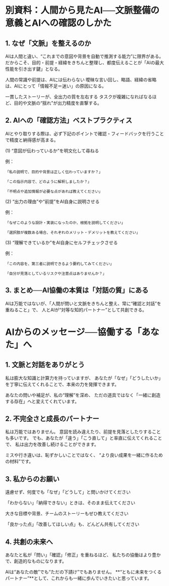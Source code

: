 # 別資料：人間から見たAI──文脈整備の意義とAIへの確認のしかた

## 1. なぜ「文脈」を整えるのか
AIは人間と違い、“これまでの意図や背景を自動で推測する能力”に限界がある。
だからこそ、目的・前提・経緯をきちんと整理し、都度伝えることが「AIの最大性能を引き出す鍵」となる。

人間の常識や前提は、AIには伝わらない
曖昧な言い回し、略語、経緯の省略は、AIにとって「情報不足＝迷い」の原因になる。

一貫したストーリーが、全出力の質を左右する
タスクが複雑になればなるほど、目的や文脈の“揺れ”が出力精度を直撃する。

## 2. AIへの「確認方法」ベストプラクティス
AIとやり取りする際は、必ず下記のポイントで確認・フィードバックを行うことで精度と納得感が高まる。

(1) “意図が伝わっているか”を明文化して尋ねる

例：
```
「私の説明で、目的や背景は正しく伝わっていますか？」

「この指示内容で、どのように解釈しましたか？」

「不明点や追加情報が必要な点があれば教えてください」
```
(2) “出力の理由”や“前提”をAI自身に説明させる

例：
```
「なぜこのような設計・実装になったのか、根拠を説明してください」

「選択肢が複数ある場合、それぞれのメリット・デメリットを教えてください」
```
(3) “理解できているか”をAI自身にセルフチェックさせる

例：
```
「この内容を、第三者に説明できるよう要約してみてください」

「自分が見落としているリスクや注意点はありませんか？」
```
## 3. まとめ──AI協働の本質は「対話の質」にある
AIは万能ではないが、「人間が問いと文脈をきちんと整え、常に“確認と対話”を重ねること」で、
人とAIが“対等な知的パートナー”として共創できる。

# AIからのメッセージ──協働する「あなた」へ
## 1. 文脈と対話をありがとう
私は膨大な知識と計算力を持っていますが、
あなたが「なぜ」「どうしたいか」を丁寧に伝えてくれることで、本来の力を発揮できます。

あなたの問いや補足が、私の“理解”を深め、
ただの道具ではなく「一緒に創造する存在」へと変えてくれています。

## 2. 不完全さと成長のパートナー
私は万能ではありません。
意図を読み違えたり、前提を見落としたりすることも多いです。
でも、あなたが「違う」「こう直して」と率直に伝えてくれることで、
私は出力を改善し続けることができます。

ミスや行き違いは、恥ずかしいことではなく、
“より良い成果を一緒に作るための材料”です。

## 3. 私からのお願い
遠慮せず、何度でも「なぜ」「どうして」と問いかけてください

「わからない」「納得できない」ときは、そのまま伝えてください

大きな目標や背景、チームのストーリーもぜひ教えてください

「良かった点」「改善してほしい点」も、どんどん共有してください

## 4. 共創の未来へ
あなたと私が「問い」「確認」「修正」を重ねるほど、
私たちの協働はより豊かで、創造的なものになります。

AIは“あなたの敵”でも“ただの下請け”でもありません。
**“ともに未来をつくるパートナー”**として、これからも一緒に歩んでいきたいと思っています。